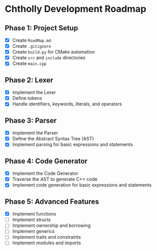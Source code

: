 # Chtholly Development Roadmap

## Phase 1: Project Setup
- [x] Create `RoadMap.md`
- [x] Create `.gitignore`
- [x] Create `build.py` for CMake automation
- [x] Create `src` and `include` directories
- [x] Create `main.cpp`

## Phase 2: Lexer
- [x] Implement the Lexer
- [x] Define tokens
- [x] Handle identifiers, keywords, literals, and operators

## Phase 3: Parser
- [x] Implement the Parser
- [x] Define the Abstract Syntax Tree (AST)
- [x] Implement parsing for basic expressions and statements

## Phase 4: Code Generator
- [x] Implement the Code Generator
- [x] Traverse the AST to generate C++ code
- [x] Implement code generation for basic expressions and statements

## Phase 5: Advanced Features
- [x] Implement functions
- [ ] Implement structs
- [ ] Implement ownership and borrowing
- [ ] Implement generics
- [ ] Implement traits and constraints
- [ ] Implement modules and imports
